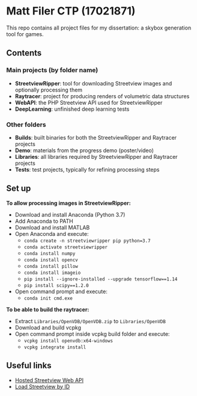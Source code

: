 # Matt Filer CTP (17021871)

This repo contains all project files for my dissertation: a skybox generation tool for games.

## Contents

### Main projects (by folder name)
- **StreetviewRipper**: tool for downloading Streetview images and optionally processing them
- **Raytracer**: project for producing renders of volumetric data structures
- **WebAPI**: the PHP Streetview API used for StreetviewRipper
- **DeepLearning**: unfinished deep learning tests

### Other folders
- **Builds**: built binaries for both the StreetviewRipper and Raytracer projects
- **Demo**: materials from the progress demo (poster/video)
- **Libraries**: all libraries required by StreetviewRipper and Raytracer projects
- **Tests**: test projects, typically for refining processing steps


## Set up

**To allow processing images in StreetviewRipper:**

- Download and install Anaconda (Python 3.7)
- Add Anaconda to PATH
- Download and install MATLAB
- Open Anaconda and execute:
    - `conda create -n streetviewripper pip python=3.7`
    - `conda activate streetviewripper`
    - `conda install numpy`
    - `conda install opencv`
    - `conda install pillow`
	- `conda install imageio`
    - `pip install --ignore-installed --upgrade tensorflow==1.14`
    - `pip install scipy==1.2.0`
- Open command prompt and execute:
	- `conda init cmd.exe`
    
**To be able to build the raytracer:**

- Extract `Libraries/OpenVDB/OpenVDB.zip` to `Libraries/OpenVDB`
- Download and build vcpkg
- Open command prompt inside vcpkg build folder and execute:
    - `vcpkg install openvdb:x64-windows`
    - `vcpkg integrate install`


## Useful links

- [Hosted Streetview Web API](http://streetview.mattfiler.co.uk)
- [Load Streetview by ID](http://streetview.mattfiler.co.uk/loadpano.php)